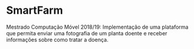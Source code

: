 # SmartFarm
Mestrado Computação Móvel 2018/19: Implementação de uma plataforma que permita enviar uma fotografia de um planta doente e receber informações sobre como tratar a doença. 
